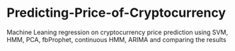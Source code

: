 # Predicting-Price-of-Cryptocurrency
Machine Leaning regression on cryptocurrency price prediction using SVM, HMM, PCA, fbProphet, continuous HMM, ARIMA and comparing the results 
